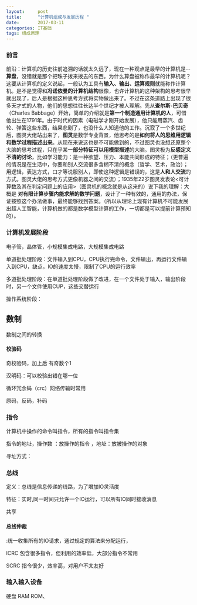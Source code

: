 ```yaml
---
layout:     post
title:      "计算机组成与发展历程 "
date:       2017-03-11 
categories: IT基础
tags: 组成原理
---
```



### 前言



​        前沿：计算机的历史往前追溯的话就太久远了，现在一种观点是最早的计算机是--**算盘**，没错就是那个把珠子拨来拨去的东西。为什么算盘被称作最早的计算机呢？这要从计算机的定义说起，一般认为工具有**输入、输出、运算规则**就能称作计算机。是不是觉得和**冯诺依曼的计算机结构**很像，也许计算机的这种架构的思考很早就出现了，后人是根据这种思考方式将实物做出来了。不过在这条道路上出现了很多天才式的人物，他们的思想往往长达半个世纪才被人理解。先从**查尔斯-巴贝奇**（Charles Babbage）开始，简单的介绍就是**第一个制造通用计算机的人**，可惜他出生在1791年。由于时代的因素（电磁学才刚开始发展），他只能用蒸汽、齿轮、弹簧这些东西，结果悲剧了，也没什么人知道他的工作。沉寂了一个多世纪后，图灵大佬站出来了，**图灵**是数学专业背景，他思考的是**如何将人的思维用逻辑和数学过程描述出来**。从现在来说这也是不可能做到的，不过图灵也没想还原整个大脑的思考过程，只在乎某一**部分特征可以用模型描述**的大脑。图灵极为**反感定义不清的讨论**，比如学习能力：是一种欲望、压力、本能共同形成的特征；（更普遍的情况是在生活中，你要和别人交流很多含糊不清的概念（哲学、艺术，政治）；用逻辑，表达方式，口才等说服别人，即使这种逻辑是错误的，这是**人和人交流**的方式。图灵大佬的思考方式更像机器之间的交流）；1935年22岁图灵发表论<可计算数及其在判定问题上的应用>（图灵机的概念就是从这来的）说下我的理解：大概是 **对有限计算步骤内能求解的数学问题**，设计了一种有效的，通用的办法，保证按照这个办法做事，最终能够找到答案。（所以从理论上现有计算机不可能发展出超人工智能，计算机做的都是数学模型计算的工作，一切都是可以提前计算预知的）。



### 计算机发展阶段

电子管，晶体管，小规模集成电路，大规模集成电路

单道批处理阶段：文件输入到CPU，CPU执行完命令，文件输出，再运行文件输入到CPU，缺点，IO的速度太慢，限制了CPU的运行效率

多道批处理阶段：在单道批处理阶段做了改进，在一个文件处于输入，输出阶段时，另一个文件使用CUP，这些交替运行

操作系统阶段：



## 数制

数制之间的转换

#### 校验码

奇校验码，加上后 有奇数个1

汉明码：可以校验出错在哪一位

循环冗余码（crc）网络传输时常用

原码，反码，补码

### 指令

计算机中操作的命令叫指令，所有的指令叫指令集

指令的地址，操作数 ：放操作的指令 ，地址：放被操作的对象

寻址方式：



### 总线

定义：总线是信息传递的线路，为了增加IO灵活度

特征：实时,同一时间只允许一个IO运行，可以所有IO同时接收消息

共享

#### 总线仲裁

:统一收集所有的IO请求，通过规定的算法来分配运行，

ICRC 包含很多指令，但利用的效率低，大部分指令不常用

SCRC 指令很少，效率高，对用户不太友好



### 输入输入设备

硬盘 RAM ROM、









